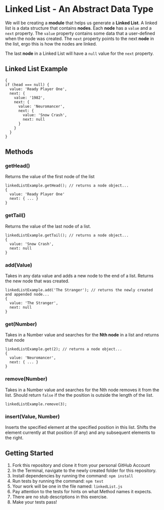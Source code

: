# Linked List - An Abstract Data Type

We will be creating a **module** that helps us generate a **Linked List**. A linked list is a data structure that contains **nodes**. Each **node** has a `value` and a `next` property. The `value` property contains some data that a user-defined when the node was created. The `next` property points to the next **node** in the list, ergo this is how the nodes are linked.

The last **node** in a Linked List will have a `null` value for the `next` property.

## Linked List Example

    {
    if (head === null) {
      value: 'Ready Player One',
      next: {
        value: '1982',
        next: {
          value: 'Neuromancer',
          next: {
            value: 'Snow Crash',
            next: null
          }
        }
      }
    }

## Methods

### getHead()
Returns the value of the first node of the list

    linkedListExample.getHead(); // returns a node object...
    {
      value: 'Ready Player One'
      next: { ... }
    }

### getTail()
Returns the value of the last node of a list.

    linkedListExample.getTail(); // returns a node object...
    {
      value: 'Snow Crash',
      next: null
    }

### add(Value)
Takes in any data value and adds a new node to the end of a list. Returns the new node that was created.

    linkedListExample.add('The Stranger'); // returns the newly created and appended node...
    {
      value: 'The Stranger',
      next: null
    }

### get(Number)
Takes in a Number value and searches for the **Nth node** in a list and returns that node

    linkedListExample.get(2); // returns a node object...
    {
      value: 'Neuromancer',
      next: { ... }
    }

### remove(Number)
Takes in a Number value and searches for the Nth node removes it from the list. Should return `false` if the the position is outside the length of the list.

    linkedListExample.remove(3);

### insert(Value, Number)
Inserts the specified element at the specified position in this list. Shifts the element currently at that position (if any) and any subsequent elements to the right.

## Getting Started
1. Fork this repository and clone it from your personal GitHub Account
1. In the Terminal, navigate to the newly created folder for this repository.
1. Install dependencies by running the command: `npm install`
1. Run tests by running the command: `npm test`
1. Your work will be one in the file named: `linkedList.js`
1. Pay attention to the tests for hints on what Method names it expects.
1. There are no stub descriptions in this exercise.
1. Make your tests pass!
